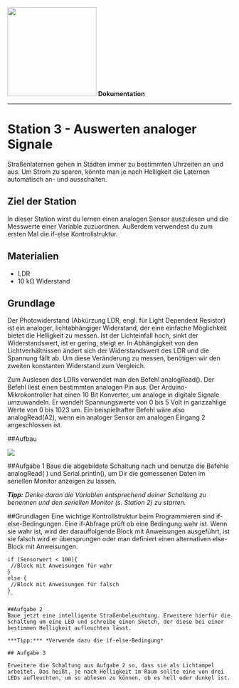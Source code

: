 <img src="https://github.com/sensebox/OER/blob/master/senseBox_edu/images/sensebox_logo_neu.png" width="200"/> **Dokumentation**
***

# Station 3 - Auswerten analoger Signale

Straßenlaternen gehen in Städten immer zu bestimmten Uhrzeiten an und aus. Um Strom zu sparen, könnte man je nach Helligkeit die Laternen automatisch an- und ausschalten. 

## Ziel der Station
In dieser Station wirst du lernen einen analogen Sensor auszulesen und die Messwerte einer Variable zuzuordnen. Außerdem verwendest du zum ersten Mal die if-else Kontrollstruktur.

## Materialien
* LDR
* 10 kΩ Widerstand

## Grundlage
Der Photowiderstand (Abkürzung LDR, engl. für Light Dependent Resistor) ist ein analoger, lichtabhängiger Widerstand, der eine einfache Möglichkeit bietet die Helligkeit zu messen. Ist der Lichteinfall hoch, sinkt der Widerstandswert, ist er gering, steigt er. 
In Abhängigkeit von den Lichtverhältnissen ändert sich der Widerstandswert des LDR und die Spannung fällt ab. Um diese Veränderung zu messen, benötigen wir den zweiten konstanten Widerstand zum Vergleich.

Zum Auslesen des LDRs verwendet man den Befehl analogRead(). Der Befehl liest einen bestimmten analogen Pin aus. Der Arduino-Mikrokontroller hat einen 10 Bit Konverter, um analoge in digitale Signale umzuwandeln. Er wandelt Spannungswerte von 0 bis 5 Volt in ganzzahlige Werte von 0 bis 1023 um. Ein beispielhafter Befehl wäre also analogRead(A2), wenn ein analoger Sensor am analogen Eingang 2 angeschlossen ist.

##Aufbau

<image src="https://github.com/sensebox/OER/blob/master/senseBox_edu/images/LDR_analog_Sensor.png"/>

##Aufgabe 1
Baue die abgebildete Schaltung nach und benutze die Befehle analogRead( ) und Serial.println(), um Dir die gemessenen Daten im seriellen Monitor anzeigen zu lassen.

***Tipp:***  *Denke daran die Variablen entsprechend deiner Schaltung zu benennen und den seriellen Monitor (s. Station 2) zu starten.*

##Grundlagen
Eine wichtige Kontrollstruktur beim Programmieren sind if-else-Bedingungen. Eine if-Abfrage prüft ob eine Bedingung wahr ist. Wenn sie wahr ist, wird der darauffolgende Block mit Anweisungen ausgeführt, ist sie falsch wird er übersprungen oder man definiert einen alternativen else-Block mit Anweisungen.
```
if (Sensorwert < 100){
 //Block mit Anweisungen für wahr
}
else {
 //Block mit Anweisungen für falsch
}
``

##Aufgabe 2
Baue jetzt eine intelligente Straßenbeleuchtung. Erweitere hierfür die Schaltung um eine LED und schreibe einen Sketch, der diese bei einer bestimmen Helligkeit aufleuchten lässt. 

***Tipp:*** *Verwende dazu die if-else-Bedingung*

## Aufgabe 3

Erweitere die Schaltung aus Aufgabe 2 so, dass sie als Lichtampel arbeitet. Das heißt, je nach Helligkeit im Raum sollte eine von drei LEDs aufleuchten, um so ablesen zu können, ob es hell oder dunkel ist.